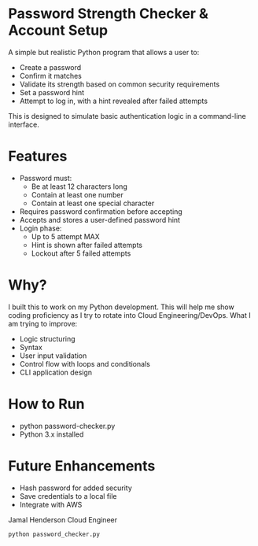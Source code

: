 # Password Strength Checker & Account Setup

A simple but realistic Python program that allows a user to:

- Create a password
- Confirm it matches
- Validate its strength based on common security requirements
- Set a password hint
- Attempt to log in, with a hint revealed after failed attempts

This is designed to simulate basic authentication logic in a command-line interface.

# Features
- Password must:
  - Be at least 12 characters long
  - Contain at least one number
  - Contain at least one special character
- Requires password confirmation before accepting
- Accepts and stores a user-defined password hint
- Login phase:
  - Up to 5 attempt MAX
  - Hint is shown after failed attempts
  - Lockout after 5 failed attempts

# Why?

I built this to work on my Python development. This will help me show coding proficiency as I try to rotate into Cloud Engineering/DevOps. What I am trying to improve:

- Logic structuring
- Syntax
- User input validation
- Control flow with loops and conditionals
- CLI application design

# How to Run
- python password-checker.py
- Python 3.x installed
  
# Future Enhancements
- Hash password for added security
- Save credentials to a local file
- Integrate with AWS

Jamal Henderson
Cloud Engineer

```bash
python password_checker.py
